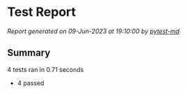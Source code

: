 # Test Report

*Report generated on 09-Jun-2023 at 19:10:00 by [pytest-md]*

[pytest-md]: https://github.com/hackebrot/pytest-md

## Summary

4 tests ran in 0.71 seconds

- 4 passed

